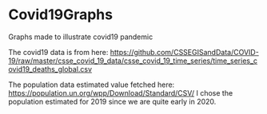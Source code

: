 # Covid19Graphs
Graphs made to illustrate covid19 pandemic

The covid19 data is from here: https://github.com/CSSEGISandData/COVID-19/raw/master/csse_covid_19_data/csse_covid_19_time_series/time_series_covid19_deaths_global.csv

The population data estimated value fetched here: https://population.un.org/wpp/Download/Standard/CSV/
I chose the population estimated for 2019 since we are quite early in 2020.

